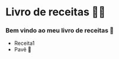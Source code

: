 # Livro de receitas  :man_cook:

### Bem vindo ao meu livro de receitas :book:

- Receita1
- Pavê :cake:
